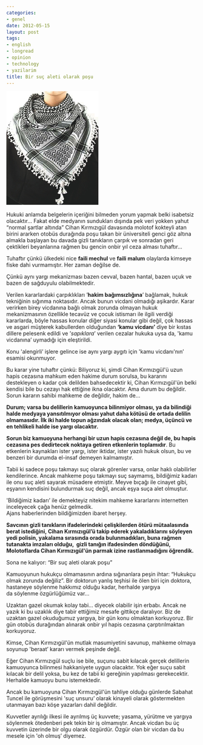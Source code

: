 ```yaml
---
categories:
- genel
date: 2012-05-15
layout: post
tags:
- english
- longread
- opinion
- technology
- yazilarim
title: Bir suç aleti olarak poşu
---
```


[![](/images/8f068-fft5_mf23034.jpeg)](https://suatatan.wordpress.com/wp-content/uploads/2012/05/8f068-fft5_mf23034.jpeg)

Hukuki anlamda belgelerin içeriğini bilmeden yorum yapmak belki isabetsiz olacaktır… Fakat elde medyanın sundukları dışında pek veri yokken yahut “normal şartlar altında” Cihan Kırmızıgül davasında molotof kokteyli atan birini ararken otobüs durağında poşu takan bir üniversiteli genci göz altına almakla başlayan bu davada gizli tanıkların çarpık ve sonradan geri çektikleri beyanlarına rağmen bu gencin onbir yıl ceza alması tuhaftır…

  

Tuhaftır çünkü ülkedeki nice **faili mechul** ve **faili malum** olaylarda kimseye fiske dahi vurmamıştır. Her zaman değilse de.

  

Çünkü aynı yargı mekanizması bazen cevval, bazen hantal, bazen uçuk ve bazen de sağduyulu olabilmektedir.

  

Verilen kararlardaki çarpıklıkları ’**hakim bağımsızlığına**’ bağlamak, hukuk tekniğinin sığınma noktasıdır. Ancak bunun vicdani olmadığı aşikardır. Karar verirken birey vicdanına bağlı olmak zorunda olmayan hukuk mekanizmasının özellikle tecavüz ve çocuk istismarı ile ilgili verdiği kararlarda, böyle hassas konular diğer siyasi konular gibi değil, çok hassas ve asgari müşterek kabullerden olduğundan **‘kamu vicdanı’** diye bir kıstas dillere pelesenk edildi ve ’_sapıklara_’ verilen cezalar hukuka uysa da, 'kamu vicdanına’ uymadığı için eleştirildi.

  

Konu 'alengirli’ işlere gelince ise aynı yargı aygıtı için 'kamu vicdanı'nın’ esamisi okunmuyor.

  

Bu karar yine tuhaftır çünkü: Biliyoruz ki, şimdi Cihan Kırmızıgül'ü uzun hapis cezasına mahkum eden hakime durum sorulsa, bu kararını destekleyen o kadar çok delilden bahsedecektir ki, Cihan Kırmızıgül'ün belki kendisi bile bu cezayı hak ettiğine ikna olacaktır. Ama durum bu değildir. Sorun kararın sahibi mahkeme de değildir, hakim de…  
  

**Durum; varsa bu delillerin kamuoyunca bilinmiyor olması, ya da bilindiği halde medyaya yansıtılmıyor olması yahut daha kötüsü de ortada delilin olmamasıdır. İlk iki halde topun ağzındak olacak olan; medya, üçüncü ve en tehlikeli halde ise yargı olacaktır.**

  

**Sorun biz kamuoyuna herhangi bir uzun hapis cezasına değil de, bu hapis cezasına pes dedirtecek noktaya getiren etkenlerin toplamıdır**. Bu etkenlerin kaynakları ister yargı, ister iktidar, ister yazılı hukuk olsun, bu ve benzeri bir durumda el-insaf demeyen kalmamıştır.

  

Tabii ki sadece poşu takmayı suç olarak görenler varsa, onlar haklı olabilirler kendilerince. Ancak mahkeme poşu takmayı suç saymamış, bildiğimiz kadarı ile onu suç aleti sayarak müsadere etmiştir. Meyve bıçağı ile cinayet gibi, eşyanın kendisini bulundurmak suç değil, ancak eşya suça alet olmuştur.

  

'Bildiğimiz kadarı’ ile demekteyiz nitekim mahkeme kararlarını internetten inceleyecek çağa henüz gelmedik.  
Ajans haberlerinden bildiğimizden ibaret herşey.  
  
**Savcının gizli tanıkların ifadelerindeki çelişkilerden ötürü mütaalasında berat istediğini, Cihan Kırmızıgül’ü takip ederek yakaladıklarını söyleyen yedi polisin, yakalama sırasında orada bulunmadıkları, buna rağmen tutanakta imzaları olduğu,  gizli tanığın ifadesinden döndüğünü, Molotoflarda Cihan Kırmızıgül'ün parmak izine rastlanmadığını öğrendik.**  
  
Sona ne kalıyor: “Bir suç aleti olarak poşu”

  

Kamuoyunun hukukçu olmamasının ardına sığınanlara peşin ihtar: “Hukukçu olmak zorunda değiliz”. Bir doktorun yanlış teşhisi ile ölen biri için doktora, hastaneye söylenme hakkımız olduğu kadar, herhalde yargıya da söylenme özgürlüğümüz var…

  

Uzaktan gazel okumak kolay tabi… diyecek olabilir işin erbabı. Ancak ne yazık ki bu uzaklık diye tabir ettiğimiz mesafe gittikçe daralıyor. Biz de uzaktan gazel okuduğumuz yargıya, bir gün konu olmaktan korkuyoruz. Bir gün otobüs durağından alınarak onbir yıl hapis cezasına çarptırılmaktan korkuyoruz.

  

Kimse, Cihan Kırmızıgül'ün mutlak masumiyetini savunup, mahkeme olmaya soyunup 'beraat’ kararı vermek peşinde değil.

  

Eğer Cihan Kırmızıgül suçlu ise bile, suçunu sabit kılacak gerçek delillerin kamuoyunca bilinmesi hakkaniyete uygun olacaktır. Yok eğer suçu sabit kılacak bir delil yoksa, bu kez de tabii ki gereğinin yapılması gerekecektir. Herhalde kamuoyu bunu istemektedir.  
  
Ancak bu kamuoyuna Cihan Kırmızıgül'ün tahliye olduğu günlerde Sabahat Tuncel ile görüşmesini 'suç unsuru’ olarak kinayeli olarak göstermekten utanmayan bazı köşe yazarları dahil değildir.

  

Kuvvetler ayrılığı ilkesi ile ayrılmış üç kuvvete; yasama, yürütme ve yargıya söylenmek ötedenberi pek tekin bir iş olmamıştır. Ancak vicdan bu üç kuvvetin üzerinde bir olgu olarak özgürdür. Özgür olan bir vicdan da bu mesele için 'oh olmuş’ diyemez.
